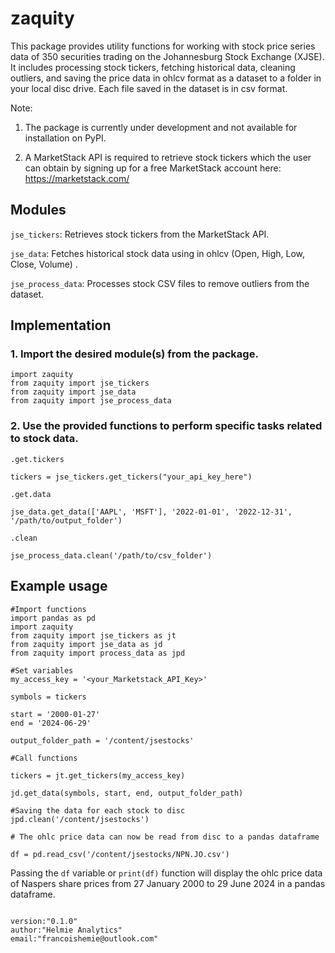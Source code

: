 # zaquity

This package provides utility functions for working with stock price series data of 350 securities trading on the Johannesburg Stock Exchange (XJSE). It includes processing stock tickers, fetching historical data, cleaning outliers, and saving the price data in ohlcv format as a dataset to a folder in your local disc drive. Each file saved in the dataset is in csv format. 

Note:

1. The package is currently under development and not available for installation on PyPI.
    
2. A MarketStack API is required to retrieve stock tickers which the user can obtain by signing up for a free MarketStack account here: https://marketstack.com/

## Modules

`jse_tickers`: Retrieves stock tickers from the MarketStack API.

`jse_data`: Fetches historical stock data using in ohlcv (Open, High, Low, Close, Volume) .

`jse_process_data`: Processes stock CSV files to remove outliers from the dataset.

## Implementation

### 1. Import the desired module(s) from the package.

```
import zaquity
from zaquity import jse_tickers
from zaquity import jse_data
from zaquity import jse_process_data
```
   
### 2. Use the provided functions to perform specific tasks related to stock data.

`.get.tickers`
```
tickers = jse_tickers.get_tickers("your_api_key_here")
```
`.get.data`
```
jse_data.get_data(['AAPL', 'MSFT'], '2022-01-01', '2022-12-31', '/path/to/output_folder')
```
`.clean`
```
jse_process_data.clean('/path/to/csv_folder')
```

## Example usage

```
#Import functions
import pandas as pd
import zaquity
from zaquity import jse_tickers as jt
from zaquity import jse_data as jd
from zaquity import process_data as jpd

#Set variables
my_access_key = '<your_Marketstack_API_Key>'

symbols = tickers

start = '2000-01-27'
end = '2024-06-29'

output_folder_path = '/content/jsestocks'

#Call functions

tickers = jt.get_tickers(my_access_key)

jd.get_data(symbols, start, end, output_folder_path)

#Saving the data for each stock to disc
jpd.clean('/content/jsestocks')

# The ohlc price data can now be read from disc to a pandas dataframe 

df = pd.read_csv('/content/jsestocks/NPN.JO.csv') 
```
Passing the `df` variable or `print(df)` function will display the ohlc price data of Naspers share prices from 27 January 2000 to 29 June 2024 in a pandas dataframe. 
```

version:"0.1.0"
author:"Helmie Analytics"
email:"francoishemie@outlook.com"
